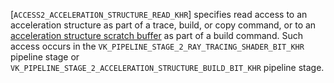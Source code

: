 [`ACCESS2_ACCELERATION_STRUCTURE_READ_KHR`] specifies read
access to an acceleration structure as part of a trace, build, or copy
command, or to an [acceleration
structure scratch buffer](https://www.khronos.org/registry/vulkan/specs/1.3-extensions/html/vkspec.html#acceleration-structure-scratch) as part of a build command.
Such access occurs in the
`VK_PIPELINE_STAGE_2_RAY_TRACING_SHADER_BIT_KHR` pipeline stage or
`VK_PIPELINE_STAGE_2_ACCELERATION_STRUCTURE_BUILD_BIT_KHR` pipeline
stage.